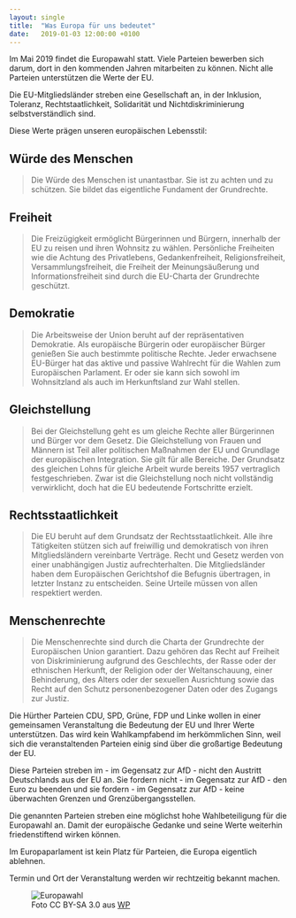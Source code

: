 ```yaml
---
layout: single
title:  "Was Europa für uns bedeutet"
date:   2019-01-03 12:00:00 +0100
---
```

Im Mai 2019 findet die Europawahl statt. Viele Parteien bewerben sich darum, dort in den kommenden Jahren mitarbeiten zu können. Nicht alle Parteien unterstützen die Werte der EU.

Die EU-Mitgliedsländer streben eine Gesellschaft an, in der Inklusion, Toleranz, Rechtstaatlichkeit, Solidarität und Nichtdiskriminierung selbstverständlich sind. 

Diese Werte prägen unseren europäischen Lebensstil:

## Würde des Menschen
> Die Würde des Menschen ist unantastbar. Sie ist zu achten und zu schützen. Sie bildet das eigentliche Fundament der Grundrechte.

## Freiheit
> Die Freizügigkeit ermöglicht Bürgerinnen und Bürgern, innerhalb der EU zu reisen und ihren Wohnsitz zu wählen. Persönliche Freiheiten wie die Achtung des Privatlebens, Gedankenfreiheit, Religionsfreiheit, Versammlungsfreiheit, die Freiheit der Meinungsäußerung und Informationsfreiheit sind durch die EU-Charta der Grundrechte geschützt.

## Demokratie
> Die Arbeitsweise der Union beruht auf der repräsentativen Demokratie. Als europäische Bürgerin oder europäischer Bürger genießen Sie auch bestimmte politische Rechte. Jeder erwachsene EU-Bürger hat das aktive und passive Wahlrecht für die Wahlen zum Europäischen Parlament. Er oder sie kann sich sowohl im Wohnsitzland als auch im Herkunftsland zur Wahl stellen.

## Gleichstellung
> Bei der Gleichstellung geht es um gleiche Rechte aller Bürgerinnen und Bürger vor dem Gesetz. Die Gleichstellung von Frauen und Männern ist Teil aller politischen Maßnahmen der EU und Grundlage der europäischen Integration. Sie gilt für alle Bereiche. Der Grundsatz des gleichen Lohns für gleiche Arbeit wurde bereits 1957 vertraglich festgeschrieben. Zwar ist die Gleichstellung noch nicht vollständig verwirklicht, doch hat die EU bedeutende Fortschritte erzielt.

## Rechtsstaatlichkeit
> Die EU beruht auf dem Grundsatz der Rechtsstaatlichkeit. Alle ihre Tätigkeiten stützen sich auf freiwillig und demokratisch von ihren Mitgliedsländern vereinbarte Verträge. Recht und Gesetz werden von einer unabhängigen Justiz aufrechterhalten. Die Mitgliedsländer haben dem Europäischen Gerichtshof die Befugnis übertragen, in letzter Instanz zu entscheiden. Seine Urteile müssen von allen respektiert werden.

## Menschenrechte
> Die Menschenrechte sind durch die Charta der Grundrechte der Europäischen Union garantiert. Dazu gehören das Recht auf Freiheit von Diskriminierung aufgrund des Geschlechts, der Rasse oder der ethnischen Herkunft, der Religion oder der Weltanschauung, einer Behinderung, des Alters oder der sexuellen Ausrichtung sowie das Recht auf den Schutz personenbezogener Daten oder des Zugangs zur Justiz.

Die Hürther Parteien CDU, SPD, Grüne, FDP und Linke wollen in einer gemeinsamen Veranstaltung die Bedeutung der EU und Ihrer Werte unterstützen. Das wird kein Wahlkampfabend im herkömmlichen Sinn, weil sich die veranstaltenden Parteien einig sind über die großartige Bedeutung der EU. 

Diese Parteien streben im - im Gegensatz zur AfD - nicht den Austritt Deutschlands aus der EU an. Sie fordern nicht - im Gegensatz zur AfD - den Euro zu beenden und sie fordern - im Gegensatz zur AfD - keine überwachten Grenzen und Grenzübergangsstellen.

Die genannten Parteien streben eine möglichst hohe Wahlbeteiligung für die Europawahl an. Damit der europäische Gedanke und seine Werte weiterhin friedenstiftend wirken können. 

Im Europaparlament ist kein Platz für Parteien, die Europa eigentlich ablehnen.

Termin und Ort der Veranstaltung werden wir rechtzeitig bekannt machen.

<figure  class="align-left">
  <img src="{{ site.url }}{{ site.baseurl }}/assets/images/2019-01-01-Europarl_logo.svg" alt="Europawahl">
  <figcaption>Foto CC BY-SA 3.0 aus <a href="https://de.wikipedia.org/wiki/Europawahl">WP</a></figcaption>
</figure> 









